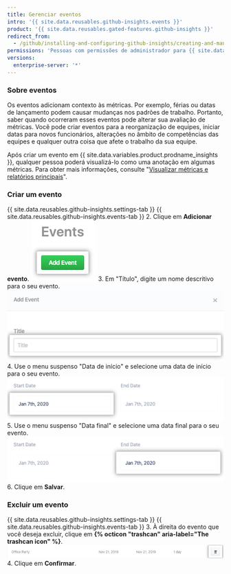 ```yaml
---
title: Gerenciar eventos
intro: '{{ site.data.reusables.github-insights.events }}'
product: '{{ site.data.reusables.gated-features.github-insights }}'
redirect_from:
  - /github/installing-and-configuring-github-insights/creating-and-managing-events
permissions: 'Pessoas com permissões de administrador para {{ site.data.variables.product.prodname_insights }} podem gerenciar eventos.'
versions:
  enterprise-server: '*'
---
```


### Sobre eventos

Os eventos adicionam contexto às métricas. Por exemplo, férias ou datas de lançamento podem causar mudanças nos padrões de trabalho. Portanto, saber quando ocorreram esses eventos pode alterar sua avaliação de métricas. Você pode criar eventos para a reorganização de equipes, iniciar datas para novos funcionários, alterações no âmbito de competências das equipes e qualquer outra coisa que afete o trabalho da sua equipe.

Após criar um evento em {{ site.data.variables.product.prodname_insights }}, qualquer pessoa poderá visualizá-lo como uma anotação em algumas métricas. Para obter mais informações, consulte "[Visualizar métricas e relatórios principais](/insights/exploring-your-usage-of-github-enterprise/viewing-key-metrics-and-reports)".

### Criar um evento

{{ site.data.reusables.github-insights.settings-tab }}
{{ site.data.reusables.github-insights.events-tab }}
2. Clique em **Adicionar evento**. ![Botão adicionar evento](/assets/images/help/insights/add-event.png)
3. Em "Título", digite um nome descritivo para o seu evento. ![Campo de título](/assets/images/help/insights/title-field.png)
4. Use o menu suspenso "Data de início" e selecione uma data de início para o seu evento. ![Menu suspenso da data de início](/assets/images/help/insights/start-date.png)
5. Use o menu suspenso "Data final" e selecione uma data final para o seu evento. ![Menu suspenso da data final](/assets/images/help/insights/end-date.png)
6. Clique em **Salvar**.

### Excluir um evento

{{ site.data.reusables.github-insights.settings-tab }}
{{ site.data.reusables.github-insights.events-tab }}
3. À direita do evento que você deseja excluir, clique em **{% octicon "trashcan" aria-label="The trashcan icon" %}**. ![Botão de Lixeira](/assets/images/help/insights/trashcan-button.png)
4. Clique em **Confirmar**.
